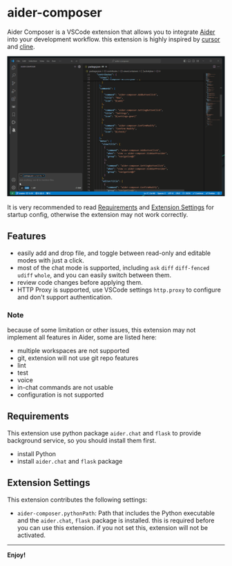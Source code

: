 # aider-composer

Aider Composer is a VSCode extension that allows you to integrate [Aider](https://github.com/Aider-AI/aider) into your development workflow. this extension is highly inspired by [cursor](https://www.cursor.com/) and [cline](https://github.com/cline/cline).

![demo](./resources/demo.gif)

It is very recommended to read [Requirements](#requirements) and [Extension Settings](#extension-settings) for startup config, otherwise the extension may not work correctly.

## Features

- easily add and drop file, and toggle between read-only and editable modes with just a click.
- most of the chat mode is supported, including `ask` `diff` `diff-fenced` `udiff` `whole`, and you can easily switch between them.
- review code changes before applying them.
- HTTP Proxy is supported, use VSCode settings `http.proxy` to configure and don't support authentication.

### Note

because of some limitation or other issues, this extension may not implement all features in Aider, some are listed here:

- multiple workspaces are not supported
- git, extension will not use git repo features
- lint
- test
- voice
- in-chat commands are not usable
- configuration is not supported

## Requirements

This extension use python package `aider.chat` and `flask` to provide background service, so you should install them first.

- install Python
- install `aider.chat` and `flask` package

## Extension Settings

This extension contributes the following settings:

- `aider-composer.pythonPath`: Path that includes the Python executable and the `aider.chat`, `flask` package is installed. this is required before you can use this extension. if you not set this, extension will not be activated.

---

**Enjoy!**
